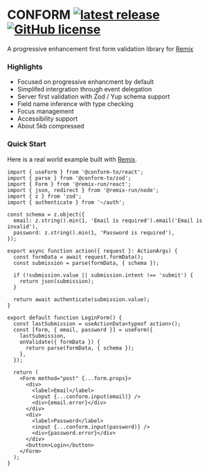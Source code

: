 # CONFORM [![latest release](https://img.shields.io/github/v/release/edmundhung/conform?display_name=tag&sort=semver&style=flat-square&labelColor=000&color=2a4233)](https://github.com/edmundhung/conform/releases) [![GitHub license](https://img.shields.io/github/license/edmundhung/conform?style=flat-square&labelColor=000&color=2a4233)](https://github.com/edmundhung/conform/blob/main/LICENSE)

A progressive enhancement first form validation library for [Remix](https://remix.run)

### Highlights

- Focused on progressive enhancment by default
- Simplifed intergration through event delegation
- Server first validation with Zod / Yup schema support
- Field name inference with type checking
- Focus management
- Accessibility support
- About 5kb compressed

### Quick Start

Here is a real world example built with [Remix](https://remix.run).

```tsx
import { useForm } from '@conform-to/react';
import { parse } from '@conform-to/zod';
import { Form } from '@remix-run/react';
import { json, redirect } from '@remix-run/node';
import { z } from 'zod';
import { authenticate } from '~/auth';

const schema = z.object({
  email: z.string().min(1, 'Email is required').email('Email is invalid'),
  password: z.string().min(1, 'Password is required'),
});

export async function action({ request }: ActionArgs) {
  const formData = await request.formData();
  const submission = parse(formData, { schema });

  if (!submission.value || submission.intent !== 'submit') {
    return json(submission);
  }

  return await authenticate(submission.value);
}

export default function LoginForm() {
  const lastSubmission = useActionData<typeof action>();
  const [form, { email, password }] = useForm({
    lastSubmission,
    onValidate({ formData }) {
      return parse(formData, { schema });
    },
  });

  return (
    <Form method="post" {...form.props}>
      <div>
        <label>Email</label>
        <input {...conform.input(email)} />
        <div>{email.error}</div>
      </div>
      <div>
        <label>Password</label>
        <input {...conform.input(password)} />
        <div>{password.error}</div>
      </div>
      <button>Login</button>
    </Form>
  );
}
```
